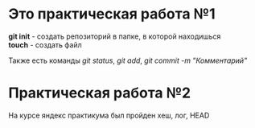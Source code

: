 # Это практическая работа №1

**git init** - создать репозиторий в папке, в которой находишься <br>
__touch__ - создать файл

Также есть команды *git status*, *git add*, *git commit -m "Комментарий"*

# Практическая работа №2

На курсе яндекс практикума был пройден хеш, лог, HEAD


